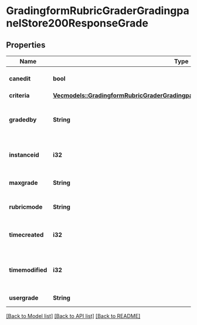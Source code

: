 # GradingformRubricGraderGradingpanelStore200ResponseGrade

## Properties

Name | Type | Description | Notes
------------ | ------------- | ------------- | -------------
**canedit** | **bool** | Can the user edit this | 
**criteria** | [**Vec<models::GradingformRubricGraderGradingpanelStore200ResponseGradeCriteriaInner>**](gradingform_rubric_grader_gradingpanel_store_200_response_grade_criteria_inner.md) |  | 
**gradedby** | **String** | The assumed grader of this grading instance | 
**instanceid** | **i32** | The id of the current grading instance | 
**maxgrade** | **String** | Max possible grade | 
**rubricmode** | **String** | The mode i.e. evaluate editable | 
**timecreated** | **i32** | The time that the grade was created | 
**timemodified** | **i32** | The time that the grade was last updated | 
**usergrade** | **String** | Current user grade | 

[[Back to Model list]](../README.md#documentation-for-models) [[Back to API list]](../README.md#documentation-for-api-endpoints) [[Back to README]](../README.md)


